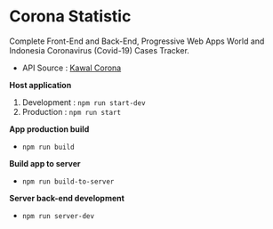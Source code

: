 # Corona Statistic
Complete Front-End and Back-End, Progressive Web Apps World and Indonesia Coronavirus (Covid-19) Cases Tracker.

- API Source : [Kawal Corona](https://kawalcorona.com/api/)

**Host application**
1. Development : `npm run start-dev`
2. Production : `npm run start`

**App production build** 
- `npm run build`

**Build app to server** 
- `npm run build-to-server`

**Server back-end development** 
- `npm run server-dev`